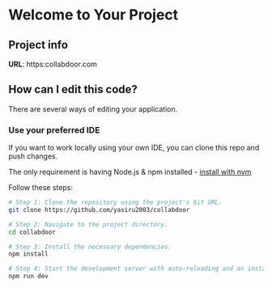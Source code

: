 # Welcome to Your Project

## Project info

**URL**: https:collabdoor.com

## How can I edit this code?

There are several ways of editing your application.

### Use your preferred IDE

If you want to work locally using your own IDE, you can clone this repo and push changes.

The only requirement is having Node.js & npm installed - [install with nvm](https://github.com/nvm-sh/nvm#installing-and-updating)

Follow these steps:

```sh
# Step 1: Clone the repository using the project's Git URL.
git clone https://github.com/yasiru2003/collabdoor

# Step 2: Navigate to the project directory.
cd collabdoor

# Step 3: Install the necessary dependencies.
npm install

# Step 4: Start the development server with auto-reloading and an instant preview.
npm run dev
